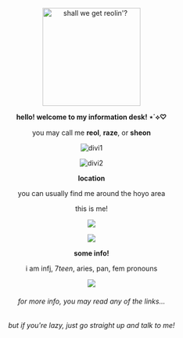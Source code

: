 <p align="center">
  <img src="https://cdn.discordapp.com/attachments/1145680459745996811/1201073844975304724/11566099_ac513-ezgif.com-crop.gif?ex=65c87e2f&is=65b6092f&hm=f77483db8b476c844ff2798d861b234a2c004a0c3810e126f7eb1586dad52ae4&" alt="shall we get reolin'?" width="200" height="200"/>
</p>
<p align="center">
  <strong>hello! welcome to my information desk! ⋆˙⟡♡ </strong>
</p>
<p align="center">
  you may call me <strong>reol</strong>, <strong>raze</strong>, or <strong>sheon</strong>
</p>
<p align="center">
  <img src="https://64.media.tumblr.com/225fbdb4e0a4c95f2ba59153dfa0adc8/7173e688e7dc2e36-f2/s400x600/264f32c2b38002eea3c57ca9861d358480640596.gifv" alt="divi1">
</p>
<p align="center">
<img src="https://media.discordapp.net/attachments/1145680459745996811/1203293566793945139/Untitleddesign81-ezgif.com-resize.png?ex=65d09176&is=65be1c76&hm=1465289d6e805aa69a60f978c9008493d54ba28cf1cba16b5a1368dae18ed504&=&format=webp&quality=lossless" alt="divi2">
</p>
<p align="center">
  <strong> location </strong>
</p>
<p align="center">
  you can usually find me around the hoyo area
</p>
<p align="center">
  this is me!
</p>
<p align="center">
   <img src="https://cdn.discordapp.com/attachments/1145680459745996811/1205684188972458046/pony-town-im_literally_my_github_profile-trot-blinking-padded-4x.gif?ex=65d943e7&is=65c6cee7&hm=ec9bbbb9e01e5b6341284ad6760d7f54d76e47994f49fb737c8c85b250afe378&">
</p>
<p align="center">
   <img src="https://64.media.tumblr.com/f732795a70755651d05f03bb95b35bcb/7173e688e7dc2e36-73/s400x600/533e21faeed134469838cbb0bc17520ac1abe5a0.gifv">
</p>
<p align="center">
  <strong> some info! </strong>
</p>
<p align="center">
  i am infj, 7<em>teen</em>, aries, pan, fem pronouns
</p>
<p align="center">
   <img src="https://cdn.discordapp.com/attachments/1145680459745996811/1203293566387093524/tumblr_121f20342338460e2b62c94ffe47cc3a_3176db0f_1280-ezgif.com-resize.webp?ex=65d09176&is=65be1c76&hm=f1d4c1384d3a264e194c2de3d965ef24e9a3796f43674a07b535b672d069a102&">
</p>
<h6><p align="center">
  for more info, you may read any of the links...
</p>
<h6><p align="center">
   but if you're lazy, just go straight up and talk to me!
</p>
